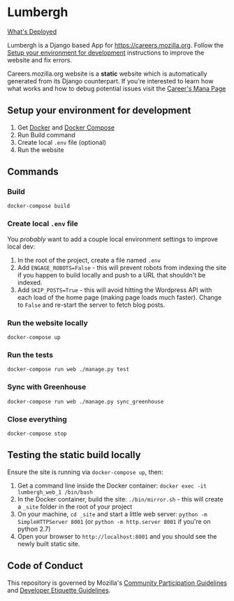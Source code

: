 # Lumbergh

[What's Deployed](https://whatsdeployed.io/s/Bcs)

Lumbergh is a Django based App for https://careers.mozilla.org. Follow the
[Setup your environment for
development](#setup-your-environment-for-development) instructions to improve
the website and fix errors.

Careers.mozilla.org website is a **static** website which is automatically
generated from its Django counterpart. If you're interested to learn how what
works and how to debug potential issues visit the [Career's Mana
Page](https://mana.mozilla.org/wiki/display/EN/careers.mozilla.org)


## Setup your environment for development

1. Get [Docker](https://www.docker.com/) and [Docker Compose](https://docs.docker.com/compose/)
2. Run Build command
3. Create local `.env` file (optional)
4. Run the website

## Commands

### Build

```shell
docker-compose build
```

### Create local `.env` file

You _probably_ want to add a couple local environment settings to improve local dev:

1. In the root of the project, create a file named `.env`
2. Add `ENGAGE_ROBOTS=False` - this will prevent robots from indexing the site if you happen to build locally and push to a URL that shouldn't be indexed.
3. Add `SKIP_POSTS=True` - this will avoid hitting the Wordpress API with each load of the home page (making page loads much faster). Change to `False` and re-start the server to fetch blog posts.


### Run the website locally
```shell
docker-compose up
```

### Run the tests

```shell
docker-compose run web ./manage.py test
```

### Sync with Greenhouse

```shell
docker-compose run web ./manage.py sync_greenhouse
```

### Close everything
```shell
docker-compose stop
```

## Testing the static build locally

Ensure the site is running via `docker-compose up`, then:

1. Get a command line inside the Docker container: `docker exec -it lumbergh_web_1 /bin/bash`
2. In the Docker container, build the site: `./bin/mirror.sh` - this will create a `_site` folder in the root of your project
3. On your machine, `cd _site` and start a little web server: `python -m SimpleHTTPServer 8001` (or `python -m http.server 8001` if you're on python 2.7)
4. Open your browser to `http://localhost:8001` and you should see the newly built static site.

## Code of Conduct

This repository is governed by Mozilla's [Community Participation Guidelines][participation]
and [Developer Etiquette Guidelines][etiquette].

[participation]: https://github.com/mozmeao/lumbergh/blob/master/CODE_OF_CONDUCT.md
[etiquette]: https://bugzilla.mozilla.org/page.cgi?id=etiquette.html
